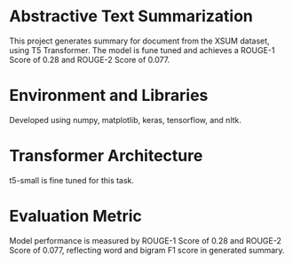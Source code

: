 # Abstractive Text Summarization
This project generates summary for document from the XSUM dataset, using T5 Transformer. The model is fune tuned and achieves a ROUGE-1 Score of 0.28 and ROUGE-2 Score of 0.077.

# Environment and Libraries
Developed using numpy, matplotlib, keras, tensorflow, and nltk.

# Transformer Architecture
t5-small is fine tuned for this task.

# Evaluation Metric
Model performance is measured by ROUGE-1 Score of 0.28 and ROUGE-2 Score of 0.077, reflecting word and bigram F1 score in generated summary.
